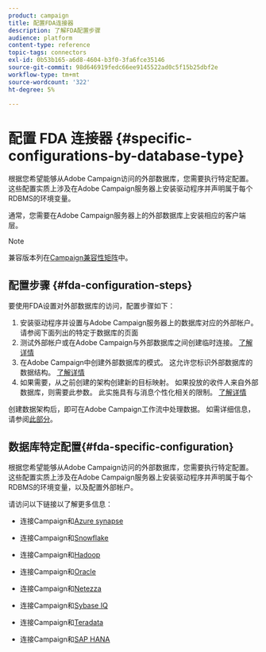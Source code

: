 ```yaml
---
product: campaign
title: 配置FDA连接器
description: 了解FDA配置步骤
audience: platform
content-type: reference
topic-tags: connectors
exl-id: 0b53b165-a6d8-4604-b3f0-3fa6fce35146
source-git-commit: 98d646919fedc66ee9145522ad0c5f15b25dbf2e
workflow-type: tm+mt
source-wordcount: '322'
ht-degree: 5%

---
```


# 配置 FDA 连接器 {#specific-configurations-by-database-type}

根据您希望能够从Adobe Campaign访问的外部数据库，您需要执行特定配置。 这些配置实质上涉及在Adobe Campaign服务器上安装驱动程序并声明属于每个RDBMS的环境变量。

通常，您需要在Adobe Campaign服务器上的外部数据库上安装相应的客户端层。

>[!NOTE]
>
>兼容版本列在[Campaign兼容性矩阵](../../rn/using/compatibility-matrix.md#FederatedDataAccessFDA)中。


## 配置步骤 {#fda-configuration-steps}

要使用FDA设置对外部数据库的访问，配置步骤如下：

1. 安装驱动程序并设置与Adobe Campaign服务器上的数据库对应的外部帐户。 请参阅下面列出的特定于数据库的页面[](#fda-specific-configuration)
1. 测试外部帐户或在Adobe Campaign与外部数据库之间创建临时连接。 [了解详情](../../installation/using/connecting-to-database.md)
1. 在Adobe Campaign中创建外部数据库的模式。 这允许您标识外部数据库的数据结构。 [了解详情](../../installation/using/creating-data-schema.md)
1. 如果需要，从之前创建的架构创建新的目标映射。 如果投放的收件人来自外部数据库，则需要此参数。 此实施具有与消息个性化相关的限制。 [了解详情](../../installation/using/defining-data-mapping.md)

创建数据架构后，即可在Adobe Campaign工作流中处理数据。 如需详细信息，请参阅[此部分](../../workflow/using/accessing-an-external-database--fda-.md)。

## 数据库特定配置{#fda-specific-configuration}

根据您希望能够从Adobe Campaign访问的外部数据库，您需要执行特定配置。 这些配置实质上涉及在Adobe Campaign服务器上安装驱动程序并声明属于每个RDBMS的环境变量，以及配置外部帐户。

请访问以下链接以了解更多信息：

* 连接Campaign和[Azure synapse](../../installation/using/configure-fda-synapse.md)

* 连接Campaign和[Snowflake](../../installation/using/configure-fda-snowflake.md)

* 连接Campaign和[Hadoop](../../installation/using/configure-fda-hadoop.md)

* 连接Campaign和[Oracle](../../installation/using/configure-fda-oracle.md)

* 连接Campaign和[Netezza](../../installation/using/configure-fda-netezza.md)

* 连接Campaign和[Sybase IQ](../../installation/using/configure-fda-sybase.md)

* 连接Campaign和[Teradata](../../installation/using/configure-fda-teradata.md)

* 连接Campaign和[SAP HANA](../../installation/using/configure-fda-sap-hana.md)

